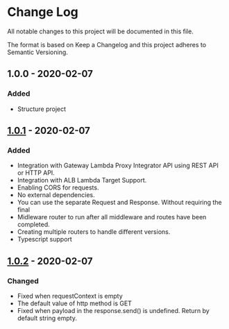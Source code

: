 # Change Log

All notable changes to this project will be documented in this file.

The format is based on Keep a Changelog and this project adheres to Semantic Versioning.

## 1.0.0 - 2020-02-07

### Added
- Structure project

## [1.0.1] - 2020-02-07

### Added
- Integration with Gateway Lambda Proxy Integrator API using REST API or HTTP API.
- Integration with ALB Lambda Target Support.
- Enabling CORS for requests.
- No external dependencies.
- You can use the separate Request and Response. Without requiring the final
- Midleware router to run after all middleware and routes have been completed.
- Creating multiple routers to handle different versions.
- Typescript support

## [1.0.2] - 2020-02-07

### Changed
- Fixed when requestContext is empty
- The default value of http method is GET
- Fixed when payload in the response.send() is undefined. Return by default string empty.

[1.0.2]: https://github.com/ldiego73/micro-lambda-api/releases/tag/1.0.2
[1.0.1]: https://github.com/ldiego73/micro-lambda-api/releases/tag/1.0.1
